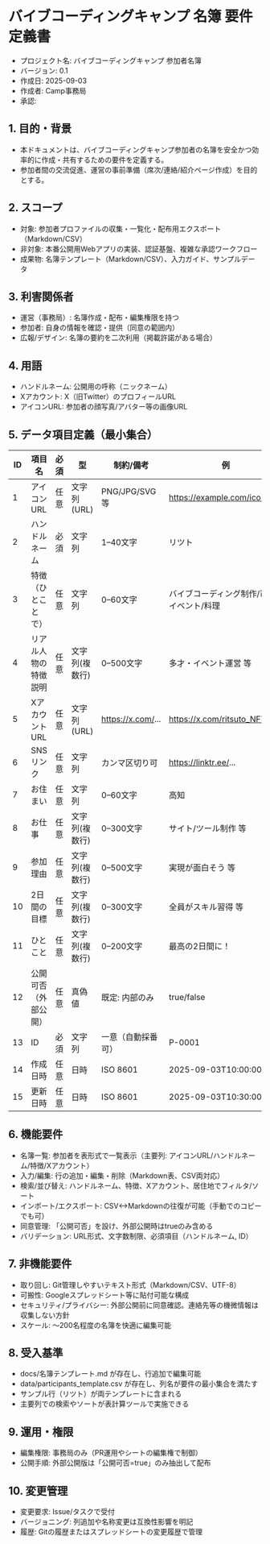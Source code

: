 # バイブコーディングキャンプ 名簿 要件定義書

- プロジェクト名: バイブコーディングキャンプ 参加者名簿
- バージョン: 0.1
- 作成日: 2025-09-03
- 作成者: Camp事務局
- 承認: 

## 1. 目的・背景
- 本ドキュメントは、バイブコーディングキャンプ参加者の名簿を安全かつ効率的に作成・共有するための要件を定義する。
- 参加者間の交流促進、運営の事前準備（席次/連絡/紹介ページ作成）を目的とする。

## 2. スコープ
- 対象: 参加者プロファイルの収集・一覧化・配布用エクスポート（Markdown/CSV）
- 非対象: 本番公開用Webアプリの実装、認証基盤、複雑な承認ワークフロー
- 成果物: 名簿テンプレート（Markdown/CSV）、入力ガイド、サンプルデータ

## 3. 利害関係者
- 運営（事務局）: 名簿作成・配布・編集権限を持つ
- 参加者: 自身の情報を確認・提供（同意の範囲内）
- 広報/デザイン: 名簿の要約を二次利用（掲載許諾がある場合）

## 4. 用語
- ハンドルネーム: 公開用の呼称（ニックネーム）
- Xアカウント: X（旧Twitter）のプロフィールURL
- アイコンURL: 参加者の顔写真/アバター等の画像URL

## 5. データ項目定義（最小集合）
| ID | 項目名 | 必須 | 型 | 制約/備考 | 例 |
|---|---|---|---|---|---|
| 1 | アイコンURL | 任意 | 文字列(URL) | PNG/JPG/SVG等 | https://example.com/icon.png |
| 2 | ハンドルネーム | 必須 | 文字列 | 1–40文字 | リツト |
| 3 | 特徴（ひとことで） | 任意 | 文字列 | 0–60文字 | バイブコーディング制作/司会/イベント/料理 |
| 4 | リアル人物の特徴説明 | 任意 | 文字列(複数行) | 0–500文字 | 多才・イベント運営 等 |
| 5 | XアカウントURL | 任意 | 文字列(URL) | https://x.com/... | https://x.com/ritsuto_NFT_Vt |
| 6 | SNSリンク | 任意 | 文字列 | カンマ区切り可 | https://linktr.ee/... |
| 7 | お住まい | 任意 | 文字列 | 0–60文字 | 高知 |
| 8 | お仕事 | 任意 | 文字列(複数行) | 0–300文字 | サイト/ツール制作 等 |
| 9 | 参加理由 | 任意 | 文字列(複数行) | 0–500文字 | 実現が面白そう 等 |
| 10 | 2日間の目標 | 任意 | 文字列(複数行) | 0–300文字 | 全員がスキル習得 等 |
| 11 | ひとこと | 任意 | 文字列(複数行) | 0–200文字 | 最高の2日間に！ |
| 12 | 公開可否（外部公開） | 任意 | 真偽値 | 既定: 内部のみ | true/false |
| 13 | ID | 必須 | 文字列 | 一意（自動採番可） | P-0001 |
| 14 | 作成日時 | 任意 | 日時 | ISO 8601 | 2025-09-03T10:00:00Z |
| 15 | 更新日時 | 任意 | 日時 | ISO 8601 | 2025-09-03T10:30:00Z |

## 6. 機能要件
- 名簿一覧: 参加者を表形式で一覧表示（主要列: アイコンURL/ハンドルネーム/特徴/Xアカウント）
- 入力/編集: 行の追加・編集・削除（Markdown表、CSV両対応）
- 検索/並び替え: ハンドルネーム、特徴、Xアカウント、居住地でフィルタ/ソート
- インポート/エクスポート: CSV<->Markdownの往復が可能（手動でのコピーでも可）
- 同意管理: 「公開可否」を設け、外部公開時はtrueのみ含める
- バリデーション: URL形式、文字数制限、必須項目（ハンドルネーム, ID）

## 7. 非機能要件
- 取り回し: Git管理しやすいテキスト形式（Markdown/CSV、UTF-8）
- 可搬性: Googleスプレッドシート等に貼付可能な構成
- セキュリティ/プライバシー: 外部公開前に同意確認。連絡先等の機微情報は収集しない方針
- スケール: 〜200名程度の名簿を快適に編集可能

## 8. 受入基準
- docs/名簿テンプレート.md が存在し、行追加で編集可能
- data/participants_template.csv が存在し、列名が要件の最小集合を満たす
- サンプル行（リツト）が両テンプレートに含まれる
- 主要列での検索やソートが表計算ツールで実施できる

## 9. 運用・権限
- 編集権限: 事務局のみ（PR運用やシートの編集権で制御）
- 公開手順: 外部公開版は「公開可否=true」のみ抽出して配布

## 10. 変更管理
- 変更要求: Issue/タスクで受付
- バージョニング: 列追加や名称変更は互換性影響を明記
- 履歴: Gitの履歴またはスプレッドシートの変更履歴で管理

